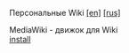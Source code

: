 Персональные Wiki [[en]](https://en.wikipedia.org/wiki/Personal_wiki) [[rus]](https://ru.wikipedia.org/wiki/%D0%9F%D0%B5%D1%80%D1%81%D0%BE%D0%BD%D0%B0%D0%BB%D1%8C%D0%BD%D0%B0%D1%8F_%D0%B2%D0%B8%D0%BA%D0%B8)  

MediaWiki - движок для Wiki   
[install](https://www.mediawiki.org/wiki/Manual:Installation_guide)  
